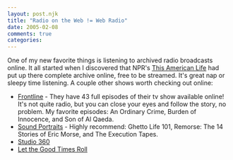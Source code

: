 ```yaml
---
layout: post.njk
title: "Radio on the Web != Web Radio"
date: 2005-02-08
comments: true
categories:
---
```

One of my new favorite things is listening to archived radio broadcasts online. It all started when I discovered that NPR's [This American Life][1] had put up there complete archive online, free to be streamed. It's great nap or sleepy time listening. A couple other shows worth checking out online:

* [Frontline][2] - They have 43 full episodes of their tv show available online! It's not quite radio, but you can close your eyes and follow the story, no problem. My favorite episodes: An Ordinary Crime, Burden of Innocence, and Son of Al Qaeda.
* [Sound Portraits][3] - Highly recommend: Ghetto Life 101, Remorse: The 14 Stories of Eric Morse, and The Execution Tapes.
* [Studio 360][4]
* [Let the Good Times Roll][5]

 [1]: http://www.thislife.org/
 [2]: http://www.pbs.org/wgbh/pages/frontline/
 [3]: http://www.soundportraits.org/on-air/
 [4]: http://www.wnyc.org/studio360/
 [5]: http://www.goodtimesroll.org/shows/programs.shtml
